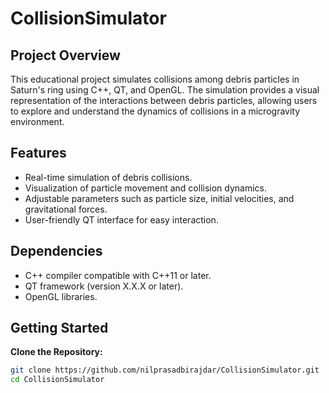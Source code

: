 # CollisionSimulator

## Project Overview

This educational project simulates collisions among debris particles in Saturn's ring using C++, QT, and OpenGL. The simulation provides a visual representation of the interactions between debris particles, allowing users to explore and understand the dynamics of collisions in a microgravity environment.

## Features

- Real-time simulation of debris collisions.
- Visualization of particle movement and collision dynamics.
- Adjustable parameters such as particle size, initial velocities, and gravitational forces.
- User-friendly QT interface for easy interaction.

## Dependencies

- C++ compiler compatible with C++11 or later.
- QT framework (version X.X.X or later).
- OpenGL libraries.

## Getting Started

**Clone the Repository:**

   ```bash
   git clone https://github.com/nilprasadbirajdar/CollisionSimulator.git
   cd CollisionSimulator

